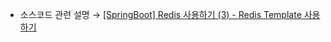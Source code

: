 * 소스코드 관련 설명 → <a href='https://jforj.tistory.com/424'>[SpringBoot] Redis 사용하기 (3) - Redis Template 사용하기</a>